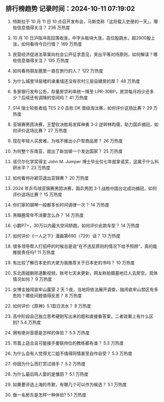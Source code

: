 
## 排行榜趋势 记录时间：2024-10-11 07:19:02
  
  1. 特斯拉于 10 月 11 日 10 点召开发布会，马斯克称「这将载入史册的一天」，哪些信息值得关注？ 236 万热度
    
  2. 10 月 10 日沪指冲高回落收涨，中字头板块大涨，高位股跳水，超2900股上涨，如何看待今日行情？ 169 万热度
    
  3. 民营经济促进法草案向社会公开征求意见，突出平等对待原则，如何解读？哪些信息值得关注？ 135 万热度
    
  4. 如何看待朋友圈里一直在旅行的人？ 122 万热度
    
  5. 为什么城里18层楼的承重墙还没有农村三层自建房的厚？ 48 万热度
    
  6. 多家银行发布公告，存量房贷利率统一降至 LPR-30BP，房贷每月将少还多少？后续还有调降的空间吗？ 41 万热度
    
  7. S14 瑞士轮胜者组 TES 2:0 击败 DK 晋级淘汰赛，如何评价这场比赛？ 29 万热度
    
  8. 亚锦赛男团决赛，王楚钦决胜局发挥神勇 3-2 逆转林昀儒，助力国乒摘冠，如何评价这场比赛？ 27 万热度
    
  9. 现在年轻人买房难，为啥不推出小户型商品房？ 26 万热度
    
  10. 为何整个东南亚，就出了新加坡一个发达国家？ 25 万热度
    
  11. 诺贝尔化学奖得主 John M. Jumper 博士毕业仅七年就拿诺奖，这属于什么科研水平？ 23 万热度
    
  12. 如何看待孙颖莎退出亚锦赛？ 20 万热度
    
  13. 2024 年乒乓球亚锦赛男团决赛，国乒男团 3-1 战胜中国台北成功摘冠，如何评价这场比赛？ 15 万热度
    
  14. 你们家的钢琴一般都多长时间调律一次？ 14 万热度
    
  15. 黑眼圈常年不消要怎么办？ 14 万热度
    
  16. 小鹏P7+，30万以内最大空间轿跑，如何评价此款车型？ 14 万热度
    
  17. 如何评价《一人之下》漫画第690（729）话？ 13 万热度
    
  18. 很多领导帮人打招呼的时候总是说“在不违反原则的情况下给予照顾”，真的能推脱责任吗? 11 万热度
    
  19. 有比较了解日本史的大佬为我推荐关于日本史的书吗？ 10 万热度
    
  20. 东北雨姐删除道歉视频，账号七天未更新，网友称拍摄基地已人去房空，具体情况如何？ 9 万热度
    
  21. 女博主独闯哀牢山露营 2 天 1 夜，当地将依法展开调查，独闯哀牢山禁区有多危险？哪些问题值得反思？ 8 万热度
    
  22. 如何评价《原神》5.1首日流水？ 8 万热度
    
  23. 高中阶段自己独立思考硬刚写出来的题和直接看答案，二者效果上有什么区别? 5.4 万热度
    
  24. 拥有绝对音感是怎样的体验？ 5.3 万热度
    
  25. 市面上适合且可能接手曼联帅位的教练都有谁？ 5.3 万热度
    
  26. 为什么会有人觉得尤二姐不值得同情甚至自作自受？ 5.3 万热度
    
  27. 你因为什么而打赏过骑手？ 5.2 万热度
    
  28. 为什么最后鸣人娶的是雏田？ 5.1 万热度
    
  29. 如果要评选上海的市歌，有哪几个可以作为候选？ 5.1 万热度
    
  30. 做一名房东是怎样一种体验? 5.1 万热度
    